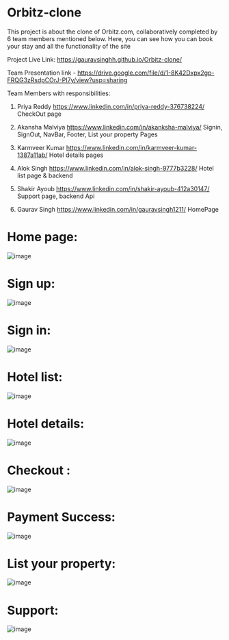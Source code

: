 # Orbitz-clone
This project is about the clone of Orbitz.com, collaboratively completed by 6 team members mentioned below. Here, you can see how you can book your stay and all the functionality of the site

Project Live Link: https://gauravsinghh.github.io/Orbitz-clone/

Team Presentation link - https://drive.google.com/file/d/1-8K42Dxpx2gp-FRQG3zRsdpCOrJ-PI7y/view?usp=sharing

Team Members with responsibilities:
1. Priya Reddy      https://www.linkedin.com/in/priya-reddy-376738224/ 
  CheckOut page
  
2. Akansha Malviya  https://www.linkedin.com/in/akanksha-malviya/
  Signin, SignOut, NavBar, Footer, List your property Pages
  
3. Karmveer Kumar   https://www.linkedin.com/in/karmveer-kumar-1387a11ab/
  Hotel details pages

4. Alok Singh       https://www.linkedin.com/in/alok-singh-9777b3228/
  Hotel list page & backend

5. Shakir Ayoub     https://www.linkedin.com/in/shakir-ayoub-412a30147/
    Support page, backend Api
    
6. Gaurav Singh     https://www.linkedin.com/in/gauravsingh1211/
  HomePage


# Home page:
![image](https://user-images.githubusercontent.com/101568403/185405411-ebe4ffc2-7aa8-4586-8155-9cee9d2a8117.png)

# Sign up:
![image](https://user-images.githubusercontent.com/101568403/185405678-701d65e6-4670-4b3e-a2d3-e82c4e49331b.png)

# Sign in:
![image](https://user-images.githubusercontent.com/101568403/185405617-f18d9d6d-84a5-43f4-bc75-2d7883852233.png)

# Hotel list:
![image](https://user-images.githubusercontent.com/101568403/185406103-ed820920-b366-4933-b23f-6eb33dde7653.png)

# Hotel details:
![image](https://user-images.githubusercontent.com/101568403/185406197-b82c3c75-7e6c-44f5-8a41-7183d248925d.png)

# Checkout :
![image](https://user-images.githubusercontent.com/101568403/185406324-e0fe1b60-40e5-454f-aaa8-4b1fdaf9f105.png)

# Payment Success:
![image](https://user-images.githubusercontent.com/101568403/185406476-8a3294fa-d299-4f92-9885-4fa112ee0457.png)

# List your property:
![image](https://user-images.githubusercontent.com/101568403/185405793-7b02f2fb-8db7-49e2-b4e4-9c10a42296a3.png)

# Support:
![image](https://user-images.githubusercontent.com/101568403/185405883-075aae91-48cf-4a59-94d1-1a0181471d2d.png)
